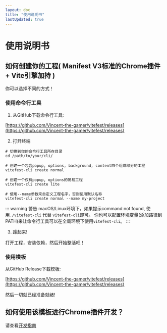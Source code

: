 ```yaml
---
layout: doc
title: "使用说明书"
lastUpdated: true
---
```


# 使用说明书

## 如何创建你的工程( Manifest V3标准的Chrome插件 + Vite引擎加持 )

你可以选择不同的方式！

### 使用命令行工具

1. 从GitHub下载命令行工具:

[https://github.com/Vincent-the-gamer/vitefest/releases](https://github.com/Vincent-the-gamer/vitefest/releases)

2. 打开终端
```shell
# 切换到你的命令行工具所在目录
cd /path/to/your/cli/

# 创建一个包含popup, options, background, content四个组成部分的工程
vitefest-cli create normal

# 创建一个仅有popup, options的简易工程
vitefest-cli create lite

# 使用--name参数来自定义工程名字，否则使用默认名称
vitefest-cli create normal --name my-project
```

::: warning 警告
macOS/Linux环境下，如果提示command not found, 使用`./vitefest-cli` 代替 `vitefest-cli`即可。
你也可以配置环境变量(添加路径到PATH)来让命令行工具可以在全局环境下使用`vitefest-cli`。
:::

3. 躁起来!

打开工程，安装依赖，然后开始整活吧！

### 使用模板

从GitHub Release下载模板:

[https://github.com/Vincent-the-gamer/vitefest/releases](https://github.com/Vincent-the-gamer/vitefest/releases)

然后一切就已经准备就绪!

## 如何使用该模板进行Chrome插件开发？
请查看[开发指南](./devGuide.md)